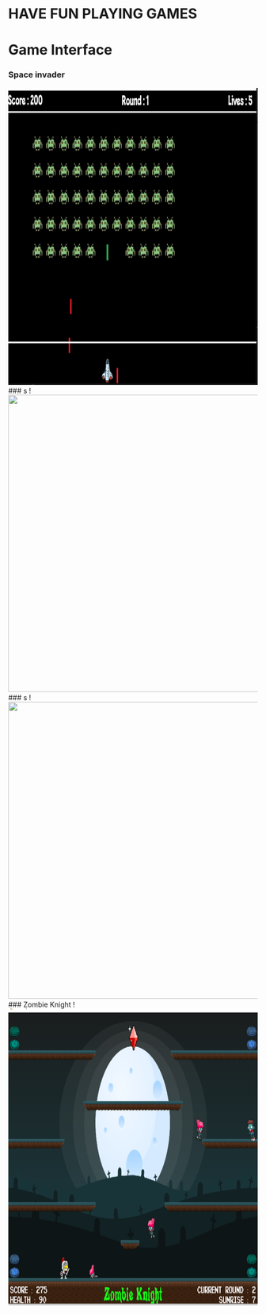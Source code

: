 # HAVE FUN PLAYING GAMES

# Game Interface
### Space invader
<img src="Space Invader/spaceinvader.png" alt="Space Invader" height="600" width="600"/>
### s
!<img src=".png"  height="600" width="600"/>
### s
!<img src=".png"  height="600" width="600"/>
### Zombie Knight
!<img src="zombie_knight_game/zombieknight.png" alt="Game Interface" height="600" width="600"/>

